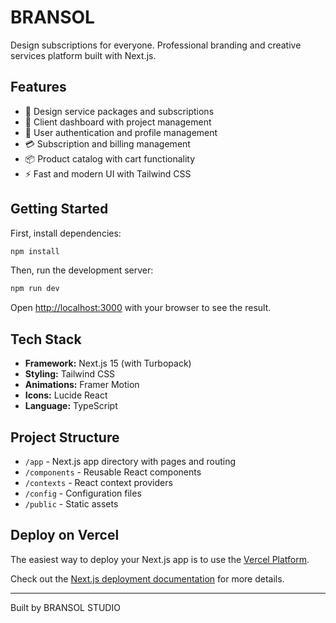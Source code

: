 # BRANSOL

Design subscriptions for everyone. Professional branding and creative services platform built with Next.js.

## Features

- 🎨 Design service packages and subscriptions
- 💼 Client dashboard with project management
- 🔐 User authentication and profile management
- 💳 Subscription and billing management
- 📦 Product catalog with cart functionality
- ⚡ Fast and modern UI with Tailwind CSS

## Getting Started

First, install dependencies:

```bash
npm install
```

Then, run the development server:

```bash
npm run dev
```

Open [http://localhost:3000](http://localhost:3000) with your browser to see the result.

## Tech Stack

- **Framework:** Next.js 15 (with Turbopack)
- **Styling:** Tailwind CSS
- **Animations:** Framer Motion
- **Icons:** Lucide React
- **Language:** TypeScript

## Project Structure

- `/app` - Next.js app directory with pages and routing
- `/components` - Reusable React components
- `/contexts` - React context providers
- `/config` - Configuration files
- `/public` - Static assets

## Deploy on Vercel

The easiest way to deploy your Next.js app is to use the [Vercel Platform](https://vercel.com/new?utm_medium=default-template&filter=next.js&utm_source=create-next-app&utm_campaign=create-next-app-readme).

Check out the [Next.js deployment documentation](https://nextjs.org/docs/app/building-your-application/deploying) for more details.

---

Built by BRANSOL STUDIO
